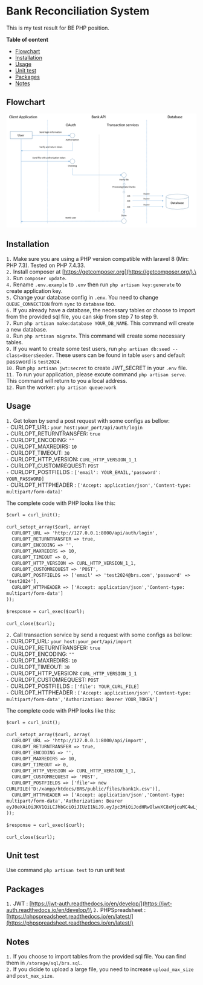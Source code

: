 <h1>Bank Reconciliation System </h1>
This is my test result for BE PHP position.

**Table of content**
- [Flowchart](#flowchart)
- [Installation](#installation)
- [Usage](#usage)
- [Unit test](#unit-test)
- [Packages](#packages)
- [Notes](#notes)

## Flowchart
![BRS Flowchart](image.png)

## Installation
`1.` Make sure you are using a PHP version compatible with laravel 8 (Min: PHP 7.3). Tested on PHP 7.4.33.\
`2.` Install composer at [https://getcomposer.org](https://getcomposer.org/).\
`3.` Run ```composer update```.\
`4.` Rename ```.env.example``` to ```.env``` then run ```php artisan key:generate``` to create application key.\
`5.` Change your database config in ```.env```. You need to change ```QUEUE_CONNECTION``` from ```sync``` to ```database``` too.\
`6.` If you already have a database, the necessary tables or choose to import from the provided sql file, you can skip from step 7 to step 9.\
`7.` Run ```php artisan make:database YOUR_DB_NAME```. This command will create a new database.\
`8.` Run ```php artisan migrate```. This command will create some necessary tables.\
`9.` If you want to create some test users, run ```php artisan db:seed --class=UsersSeeder```. These users can be found in table ```users``` and default password is ```test2024```.\
`10.` Run ```php artisan jwt:secret``` to create JWT_SECRET in your ```.env``` file.\
`11.` To run your application, please excute command ```php artisan serve```. This command will return to you a local address.\
`12.` Run the worker: ```php artisan queue:work```

## Usage
`1.` Get token by send a post request with some configs as bellow:\
`-` CURLOPT_URL: ```your_host:your_port/api/auth/login```\
`-` CURLOPT_RETURNTRANSFER: ```true```\
`-` CURLOPT_ENCODING: ```""```\
`-` CURLOPT_MAXREDIRS: ```10```\
`-` CURLOPT_TIMEOUT: ```30```\
`-` CURLOPT_HTTP_VERSION: ```CURL_HTTP_VERSION_1_1```\
`-` CURLOPT_CUSTOMREQUEST: ```POST```\
`-` CURLOPT_POSTFIELDS : ```['email': YOUR_EMAIL,'password': YOUR_PASSWORD]```\
`-` CURLOPT_HTTPHEADER : ```['Accept: application/json','Content-type:  multipart/form-data]'```

The complete code with PHP looks like this:
```
$curl = curl_init();

curl_setopt_array($curl, array(
  CURLOPT_URL => 'http://127.0.0.1:8000/api/auth/login',
  CURLOPT_RETURNTRANSFER => true,
  CURLOPT_ENCODING => '',
  CURLOPT_MAXREDIRS => 10,
  CURLOPT_TIMEOUT => 0,
  CURLOPT_HTTP_VERSION => CURL_HTTP_VERSION_1_1,
  CURLOPT_CUSTOMREQUEST => 'POST',
  CURLOPT_POSTFIELDS => ['email' => 'test2024@brs.com','password' => 'test2024'],
  CURLOPT_HTTPHEADER => ['Accept: application/json','Content-type:  multipart/form-data']
));

$response = curl_exec($curl);

curl_close($curl);
```
`2.` Call transaction service by send a request with some configs as bellow:\
`-` CURLOPT_URL: ```your_host:your_port/api/import```\
`-` CURLOPT_RETURNTRANSFER: ```true```\
`-` CURLOPT_ENCODING: ```""```\
`-` CURLOPT_MAXREDIRS: ```10```\
`-` CURLOPT_TIMEOUT: ```30```\
`-` CURLOPT_HTTP_VERSION: ```CURL_HTTP_VERSION_1_1```\
`-` CURLOPT_CUSTOMREQUEST: ```POST```\
`-` CURLOPT_POSTFIELDS : ```['file': YOUR_CURL_FILE]```\
`-` CURLOPT_HTTPHEADER : ```['Accept: application/json','Content-type: multipart/form-data','Authorization: Bearer YOUR_TOKEN']```

The complete code with PHP looks like this:
```
$curl = curl_init();

curl_setopt_array($curl, array(
  CURLOPT_URL => 'http://127.0.0.1:8000/api/import',
  CURLOPT_RETURNTRANSFER => true,
  CURLOPT_ENCODING => '',
  CURLOPT_MAXREDIRS => 10,
  CURLOPT_TIMEOUT => 0,
  CURLOPT_HTTP_VERSION => CURL_HTTP_VERSION_1_1,
  CURLOPT_CUSTOMREQUEST => 'POST',
  CURLOPT_POSTFIELDS => ['file'=> new CURLFILE('D:/xampp/htdocs/BRS/public/files/bank1k.csv')],
  CURLOPT_HTTPHEADER => ['Accept: application/json','Content-type:  multipart/form-data','Authorization: Bearer eyJ0eXAiOiJKV1QiLCJhbGciOiJIUzI1NiJ9.eyJpc3MiOiJodHRwOlwvXC8xMjcuMC4wLjE6ODAwMFwvYXBpXC9hdXRoXC9sb2dpbiIsImlhdCI6MTcyMTk3OTE0MSwiZXhwIjoxNzIxOTgyNzQxLCJuYmYiOjE3MjE5NzkxNDEsImp0aSI6IkVSeGNNV3BIZHRqaUZBaFIiLCJzdWIiOjEsInBydiI6IjIzYmQ1Yzg5NDlmNjAwYWRiMzllNzAxYzQwMDg3MmRiN2E1OTc2ZjcifQ.vB_PVRg6WC8Wu0pDHuU_wPELlMYB2FRaDz1IRH9nuPo']
));

$response = curl_exec($curl);

curl_close($curl);
```
## Unit test
Use command ```php artisan test``` to run unit test

## Packages
`1.` JWT : [https://jwt-auth.readthedocs.io/en/develop/](https://jwt-auth.readthedocs.io/en/develop/)\
`2.` PHPSpreadsheet : [https://phpspreadsheet.readthedocs.io/en/latest/](https://phpspreadsheet.readthedocs.io/en/latest/)

## Notes
`1.` If you choose to import tables from the provided sql file. You can find them in ```/storage/sql/brs.sql```.\
`2.` If you dicide to upload a large file, you need to increase ```upload_max_size``` and ```post_max_size```.


